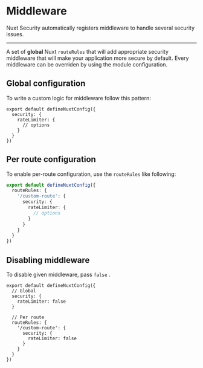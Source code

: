 # Middleware

Nuxt Security automatically registers middleware to handle several security issues.

---

A set of **global** Nuxt `routeRules` that will add appropriate security middleware that will make your application more secure by default. Every middleware can be overriden by using the module configuration.

## Global configuration

To write a custom logic for middleware follow this pattern:

```js{}[nuxt.config.ts]
export default defineNuxtConfig({
  security: {
    rateLimiter: {
      // options
    }
  }
})
```

## Per route configuration

To enable per-route configuration, use the `routeRules` like following:

```ts
export default defineNuxtConfig({
  routeRules: {
    '/custom-route': {
      security: {
        rateLimiter: {
          // options
        }
      }
    }
  }
})
```

## Disabling middleware

To disable given middleware, pass `false` .

```js{}[nuxt.config.ts]
export default defineNuxtConfig({
  // Global
  security: {
    rateLimiter: false
  }

  // Per route
  routeRules: {
    '/custom-route': {
      security: {
        rateLimiter: false
      }
    }
  }
})
```
